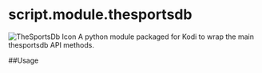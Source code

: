 # script.module.thesportsdb
![TheSportsDb Icon](http://s11.postimg.org/5cq70m2j7/icon.png)
A python module packaged for Kodi to wrap the main thesportsdb API methods.

##Usage
